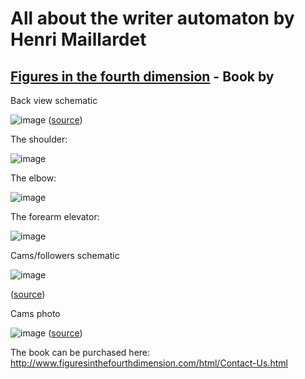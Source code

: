 # All about the writer automaton by Henri Maillardet

## [Figures in the fourth dimension](http://www.figuresinthefourthdimension.com/) - Book by 

Back view schematic

![image](https://github.com/jumpjack/automata/assets/1620953/d6e05456-a81b-4819-8fb7-3263e0fa6d52)
([source](http://www.figuresinthefourthdimension.com/img/Automata-clockwork/ACl-Maill-back-drawing-large.jpg))

The shoulder:

![image](https://github.com/jumpjack/automata/assets/1620953/59bf30cf-1e9a-404b-94cb-08064ed3124a)

The elbow:

![image](https://github.com/jumpjack/automata/assets/1620953/a37ea47f-0c27-4ae6-85f6-0c413acd666c)

The forearm elevator:

![image](https://github.com/jumpjack/automata/assets/1620953/d5e2a0d1-37a3-448f-8643-8ef36e9d6c99)


Cams/followers schematic

![image](https://github.com/jumpjack/automata/assets/1620953/27f459f4-55a9-49ef-8108-e23d9cbcd83c)

([source](http://www.figuresinthefourthdimension.com/img/Automata-clockwork/ACl-Maill-tech-drawing-small.jpg))

Cams photo

![image](https://github.com/jumpjack/automata/assets/1620953/1fa5b384-cdee-4cae-888c-60d7f4450db0)
([source](http://www.figuresinthefourthdimension.com/document/Figures-In-the-Fourth-Dimension-sample.pdf))

The book can be purchased here: http://www.figuresinthefourthdimension.com/html/Contact-Us.html
